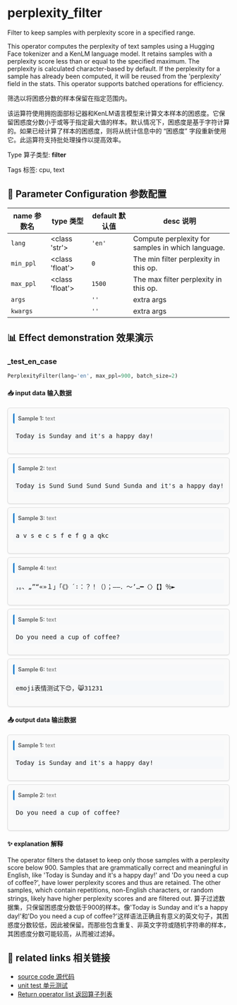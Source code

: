 # perplexity_filter

Filter to keep samples with perplexity score in a specified range.

This operator computes the perplexity of text samples using a Hugging Face tokenizer and a KenLM language model. It retains samples with a perplexity score less than or equal to the specified maximum. The perplexity is calculated character-based by default. If the perplexity for a sample has already been computed, it will be reused from the 'perplexity' field in the stats. This operator supports batched operations for efficiency.

筛选以将困惑分数的样本保留在指定范围内。

该运算符使用拥抱面部标记器和KenLM语言模型来计算文本样本的困惑度。它保留困惑度分数小于或等于指定最大值的样本。默认情况下，困惑度是基于字符计算的。如果已经计算了样本的困惑度，则将从统计信息中的 “困惑度” 字段重新使用它。此运算符支持批处理操作以提高效率。

Type 算子类型: **filter**

Tags 标签: cpu, text

## 🔧 Parameter Configuration 参数配置
| name 参数名 | type 类型 | default 默认值 | desc 说明 |
|--------|------|--------|------|
| `lang` | <class 'str'> | `'en'` | Compute perplexity for samples in which language. |
| `min_ppl` | <class 'float'> | `0` | The min filter perplexity in this op. |
| `max_ppl` | <class 'float'> | `1500` | The max filter perplexity in this op. |
| `args` |  | `''` | extra args |
| `kwargs` |  | `''` | extra args |

## 📊 Effect demonstration 效果演示
### _test_en_case
```python
PerplexityFilter(lang='en', max_ppl=900, batch_size=2)
```

#### 📥 input data 输入数据
<div class="sample-card" style="border:1px solid #ddd; padding:12px; margin:8px 0; border-radius:6px; background:#fafafa; box-shadow:0 1px 3px rgba(0,0,0,0.1);"><div class="sample-header" style="background:#f8f9fa; padding:4px 8px; margin-bottom:6px; border-radius:3px; font-size:0.9em; color:#666; border-left:3px solid #007acc;"><strong>Sample 1:</strong> text</div><pre style="padding:6px; background:#f6f8fa; border-radius:4px; overflow-x:auto; white-space:pre; word-wrap:normal;">Today is Sunday and it&#x27;s a happy day!</pre></div><div class="sample-card" style="border:1px solid #ddd; padding:12px; margin:8px 0; border-radius:6px; background:#fafafa; box-shadow:0 1px 3px rgba(0,0,0,0.1);"><div class="sample-header" style="background:#f8f9fa; padding:4px 8px; margin-bottom:6px; border-radius:3px; font-size:0.9em; color:#666; border-left:3px solid #007acc;"><strong>Sample 2:</strong> text</div><pre style="padding:6px; background:#f6f8fa; border-radius:4px; overflow-x:auto; white-space:pre; word-wrap:normal;">Today is Sund Sund Sund Sund Sunda and it&#x27;s a happy day!</pre></div><div class="sample-card" style="border:1px solid #ddd; padding:12px; margin:8px 0; border-radius:6px; background:#fafafa; box-shadow:0 1px 3px rgba(0,0,0,0.1);"><div class="sample-header" style="background:#f8f9fa; padding:4px 8px; margin-bottom:6px; border-radius:3px; font-size:0.9em; color:#666; border-left:3px solid #007acc;"><strong>Sample 3:</strong> text</div><pre style="padding:6px; background:#f6f8fa; border-radius:4px; overflow-x:auto; white-space:pre; word-wrap:normal;">a v s e c s f e f g a qkc</pre></div><div class="sample-card" style="border:1px solid #ddd; padding:12px; margin:8px 0; border-radius:6px; background:#fafafa; box-shadow:0 1px 3px rgba(0,0,0,0.1);"><div class="sample-header" style="background:#f8f9fa; padding:4px 8px; margin-bottom:6px; border-radius:3px; font-size:0.9em; color:#666; border-left:3px solid #007acc;"><strong>Sample 4:</strong> text</div><pre style="padding:6px; background:#f6f8fa; border-radius:4px; overflow-x:auto; white-space:pre; word-wrap:normal;">，。、„”“«»１」「《》´∶：？！（）；–—．～’…━〈〉【】％►</pre></div><div class="sample-card" style="border:1px solid #ddd; padding:12px; margin:8px 0; border-radius:6px; background:#fafafa; box-shadow:0 1px 3px rgba(0,0,0,0.1);"><div class="sample-header" style="background:#f8f9fa; padding:4px 8px; margin-bottom:6px; border-radius:3px; font-size:0.9em; color:#666; border-left:3px solid #007acc;"><strong>Sample 5:</strong> text</div><pre style="padding:6px; background:#f6f8fa; border-radius:4px; overflow-x:auto; white-space:pre; word-wrap:normal;">Do you need a cup of coffee?</pre></div><div class="sample-card" style="border:1px solid #ddd; padding:12px; margin:8px 0; border-radius:6px; background:#fafafa; box-shadow:0 1px 3px rgba(0,0,0,0.1);"><div class="sample-header" style="background:#f8f9fa; padding:4px 8px; margin-bottom:6px; border-radius:3px; font-size:0.9em; color:#666; border-left:3px solid #007acc;"><strong>Sample 6:</strong> text</div><pre style="padding:6px; background:#f6f8fa; border-radius:4px; overflow-x:auto; white-space:pre; word-wrap:normal;">emoji表情测试下😊，😸31231</pre></div>

#### 📤 output data 输出数据
<div class="sample-card" style="border:1px solid #ddd; padding:12px; margin:8px 0; border-radius:6px; background:#fafafa; box-shadow:0 1px 3px rgba(0,0,0,0.1);"><div class="sample-header" style="background:#f8f9fa; padding:4px 8px; margin-bottom:6px; border-radius:3px; font-size:0.9em; color:#666; border-left:3px solid #007acc;"><strong>Sample 1:</strong> text</div><pre style="padding:6px; background:#f6f8fa; border-radius:4px; overflow-x:auto; white-space:pre; word-wrap:normal;">Today is Sunday and it&#x27;s a happy day!</pre></div><div class="sample-card" style="border:1px solid #ddd; padding:12px; margin:8px 0; border-radius:6px; background:#fafafa; box-shadow:0 1px 3px rgba(0,0,0,0.1);"><div class="sample-header" style="background:#f8f9fa; padding:4px 8px; margin-bottom:6px; border-radius:3px; font-size:0.9em; color:#666; border-left:3px solid #007acc;"><strong>Sample 2:</strong> text</div><pre style="padding:6px; background:#f6f8fa; border-radius:4px; overflow-x:auto; white-space:pre; word-wrap:normal;">Do you need a cup of coffee?</pre></div>

#### ✨ explanation 解释
The operator filters the dataset to keep only those samples with a perplexity score below 900. Samples that are grammatically correct and meaningful in English, like 'Today is Sunday and it's a happy day!' and 'Do you need a cup of coffee?', have lower perplexity scores and thus are retained. The other samples, which contain repetitions, non-English characters, or random strings, likely have higher perplexity scores and are filtered out.
算子过滤数据集，只保留困惑度分数低于900的样本。像'Today is Sunday and it's a happy day!'和'Do you need a cup of coffee?'这样语法正确且有意义的英文句子，其困惑度分数较低，因此被保留。而那些包含重复、非英文字符或随机字符串的样本，其困惑度分数可能较高，从而被过滤掉。


## 🔗 related links 相关链接
- [source code 源代码](../../../data_juicer/ops/filter/perplexity_filter.py)
- [unit test 单元测试](../../../tests/ops/filter/test_perplexity_filter.py)
- [Return operator list 返回算子列表](../../Operators.md)